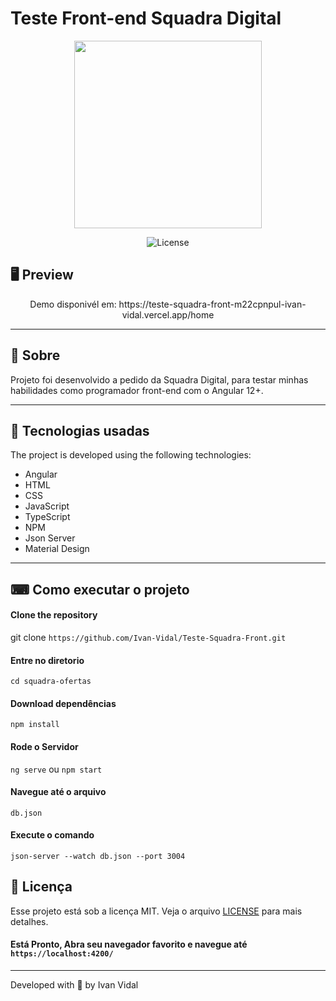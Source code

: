 # Teste Front-end Squadra Digital

<p align = "center">
  <img src = "https://www.squadra.com.br/wp-content/themes/squadraTheme/img/logos-squadra/logo-white-4.png" width = "300">
</p>

<p align="center">
  <img alt="License" src="https://img.shields.io/static/v1?label=license&message=MIT&color=15C3D6&labelColor=000000">
</p>

## 🖥 Preview

<p align = "center">
  Demo disponivél em: https://teste-squadra-front-m22cpnpul-ivan-vidal.vercel.app/home
</p>

---

## 📖 Sobre

  Projeto foi desenvolvido a pedido da Squadra Digital, para testar minhas habilidades como programador front-end com o Angular 12+.

---

## 🚀 Tecnologias usadas

The project is developed using the following technologies:

- Angular 
- HTML
- CSS
- JavaScript
- TypeScript
- NPM
- Json Server
- Material Design


---

## ⌨ Como executar o projeto

#### Clone the repository
git clone `https://github.com/Ivan-Vidal/Teste-Squadra-Front.git`

#### Entre no diretorio
`cd squadra-ofertas`

#### Download dependências
`npm install`

#### Rode o Servidor
`ng serve` ou `npm start`

#### Navegue até o arquivo
`db.json`

#### Execute o comando
`json-server --watch db.json --port 3004`

## :memo: Licença

Esse projeto está sob a licença MIT. Veja o arquivo [LICENSE](LICENSE.md) para mais detalhes.


#### Está Pronto, Abra seu navegador favorito e navegue até `https://localhost:4200/`

---

Developed with 💜 by Ivan Vidal
